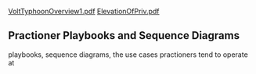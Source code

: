 [VoltTyphoonOverview1.pdf](https://github.com/user-attachments/files/19592731/VoltTyphoonOverview1.pdf)
[ElevationOfPriv.pdf](https://github.com/user-attachments/files/19592716/ElevationOfPriv.pdf)
## Practioner Playbooks and Sequence Diagrams
playbooks, sequence diagrams, the use cases practioners tend to operate at 
